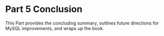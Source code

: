 # Part 5 Conclusion

This Part provides the concluding summary, outlines future directions for MySQL improvements, and wraps up the book.
